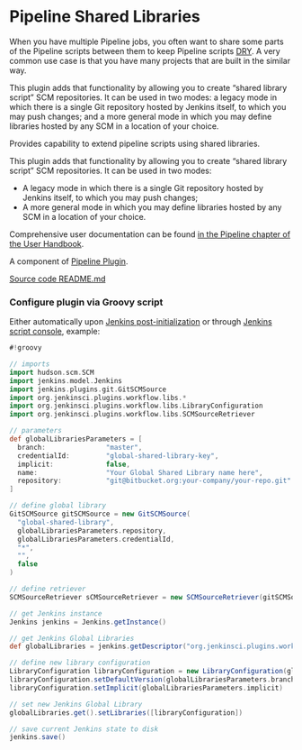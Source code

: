 # Pipeline Shared Libraries

When you have multiple Pipeline jobs, you often want to share some parts of the Pipeline
scripts between them to keep Pipeline scripts [DRY](http://en.wikipedia.org/wiki/Don't_repeat_yourself).
A very common use case is that you have many projects that are built in the similar way.

This plugin adds that functionality by allowing you to create “shared library script” SCM repositories.
It can be used in two modes:
a legacy mode in which there is a single Git repository hosted by Jenkins itself, to which you may push changes;
and a more general mode in which you may define libraries hosted by any SCM in a location of your choice.

Provides capability to extend pipeline scripts using shared libraries.

This plugin adds that functionality by allowing you to create “shared
library script” SCM repositories. It can be used in two modes:

-   A legacy mode in which there is a single Git repository hosted by
    Jenkins itself, to which you may push changes;
-   A more general mode in which you may define libraries hosted by any
    SCM in a location of your choice.

Comprehensive user documentation can be found [in the Pipeline chapter
of the User
Handbook](https://jenkins.io/doc/book/pipeline/shared-libraries/).

A component of [Pipeline
Plugin](https://plugins.jenkins.io/workflow-aggregator).

[Source code
README.md](https://github.com/jenkinsci/workflow-cps-global-lib-plugin/blob/master/README.md)

### **Configure plugin via Groovy script**

Either automatically upon [Jenkins
post-initialization](https://wiki.jenkins.io/display/JENKINS/Post-initialization+script) or
through [Jenkins script
console](https://wiki.jenkins.io/display/JENKINS/Jenkins+Script+Console),
example:

``` groovy
#!groovy

// imports
import hudson.scm.SCM
import jenkins.model.Jenkins
import jenkins.plugins.git.GitSCMSource
import org.jenkinsci.plugins.workflow.libs.*
import org.jenkinsci.plugins.workflow.libs.LibraryConfiguration
import org.jenkinsci.plugins.workflow.libs.SCMSourceRetriever

// parameters
def globalLibrariesParameters = [
  branch:               "master",
  credentialId:         "global-shared-library-key",
  implicit:             false,
  name:                 "Your Global Shared Library name here",
  repository:           "git@bitbucket.org:your-company/your-repo.git"
]

// define global library
GitSCMSource gitSCMSource = new GitSCMSource(
  "global-shared-library",
  globalLibrariesParameters.repository,
  globalLibrariesParameters.credentialId,
  "*",
  "",
  false
)

// define retriever
SCMSourceRetriever sCMSourceRetriever = new SCMSourceRetriever(gitSCMSource)

// get Jenkins instance
Jenkins jenkins = Jenkins.getInstance()

// get Jenkins Global Libraries
def globalLibraries = jenkins.getDescriptor("org.jenkinsci.plugins.workflow.libs.GlobalLibraries")

// define new library configuration
LibraryConfiguration libraryConfiguration = new LibraryConfiguration(globalLibrariesParameters.name, sCMSourceRetriever)
libraryConfiguration.setDefaultVersion(globalLibrariesParameters.branch)
libraryConfiguration.setImplicit(globalLibrariesParameters.implicit)

// set new Jenkins Global Library
globalLibraries.get().setLibraries([libraryConfiguration])

// save current Jenkins state to disk
jenkins.save()
```
